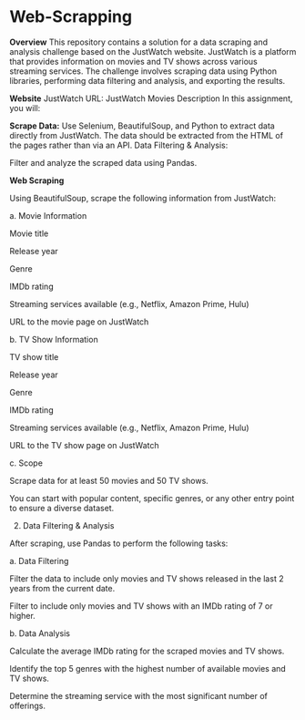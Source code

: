 # Web-Scrapping

**Overview**
This repository contains a solution for a data scraping and analysis challenge based on the JustWatch website. JustWatch is a platform that provides information on movies and TV shows across various streaming services. The challenge involves scraping data using Python libraries, performing data filtering and analysis, and exporting the results.

**Website**
JustWatch URL: JustWatch Movies
Description
In this assignment, you will:

**Scrape Data:**
Use Selenium, BeautifulSoup, and Python to extract data directly from JustWatch. The data should be extracted from the HTML of the pages rather than via an API.
Data Filtering & Analysis:

Filter and analyze the scraped data using Pandas.

**Web Scraping**

Using BeautifulSoup, scrape the following information from JustWatch:

a. Movie Information

Movie title

Release year

Genre

IMDb rating

Streaming services available (e.g., Netflix, Amazon Prime, Hulu)

URL to the movie page on JustWatch

b. TV Show Information

TV show title

Release year

Genre

IMDb rating

Streaming services available (e.g., Netflix, Amazon Prime, Hulu)

URL to the TV show page on JustWatch

c. Scope

Scrape data for at least 50 movies and 50 TV shows.

You can start with popular content, specific genres, or any other entry point to ensure a diverse dataset.


2. Data Filtering & Analysis
   
After scraping, use Pandas to perform the following tasks:

a. Data Filtering

Filter the data to include only movies and TV shows released in the last 2 years from the current date.

Filter to include only movies and TV shows with an IMDb rating of 7 or higher.

b. Data Analysis

Calculate the average IMDb rating for the scraped movies and TV shows.

Identify the top 5 genres with the highest number of available movies and TV shows.

Determine the streaming service with the most significant number of offerings.

